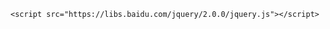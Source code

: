 <html>
<head>
	<meta http-equiv="Access-Control-Allow-Origin" content="*"/>
	 <meta charset="utf-8">
    <title></title>
      
    <script src="https://libs.baidu.com/jquery/2.0.0/jquery.js"></script> 

</head>
<body>
</body>
    <script>
         $.ajax({
            type:"GET",
            url:'http://xx3.longxx.cn/xx2-66/longjuanfeng/index_rukou.php', //访问的链接
            dataType:"jsonp",  //数据格式设置为jsonp
            jsonp:"callback",  //Jquery生成验证参数的名称
            data:{

            },
            success:function(res){  //成功的回调函数
                 location.href = res.url;
            },

            error: function (e) {
                console.log(e)
            }

        });
    </script>
</html>
